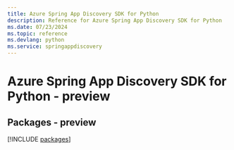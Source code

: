 ```yaml
---
title: Azure Spring App Discovery SDK for Python
description: Reference for Azure Spring App Discovery SDK for Python
ms.date: 07/23/2024
ms.topic: reference
ms.devlang: python
ms.service: springappdiscovery
---
```

# Azure Spring App Discovery SDK for Python - preview
## Packages - preview
[!INCLUDE [packages](spring-app-discovery-index.md)]